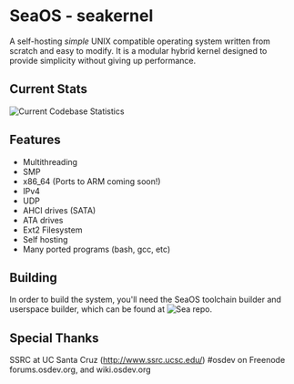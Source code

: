 SeaOS - seakernel
=================

A self-hosting *simple* UNIX compatible operating system written from scratch and easy to modify. It is a modular hybrid kernel designed to provide simplicity without giving up performance.

Current Stats
-------------
![Current Codebase Statistics](http://googoo-16.ssrc.ucsc.edu/stats.png)

Features
--------
* Multithreading
* SMP
* x86\_64 (Ports to ARM coming soon!)
* IPv4
* UDP
* AHCI drives (SATA)
* ATA drives
* Ext2 Filesystem
* Self hosting
* Many ported programs (bash, gcc, etc)

Building
--------
In order to build the system, you'll need the SeaOS toolchain builder and userspace builder, 
which can be found at ![Sea repo](http://github.com/dbittman/sea).

Special Thanks
--------------
SSRC at UC Santa Cruz (http://www.ssrc.ucsc.edu/)
\#osdev on Freenode
forums.osdev.org, and wiki.osdev.org
